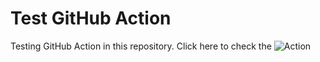 # Test GitHub Action

Testing GitHub Action in this repository.
Click here to check the ![Action](https://github.com/AlvinGetright/test-action/actions)
